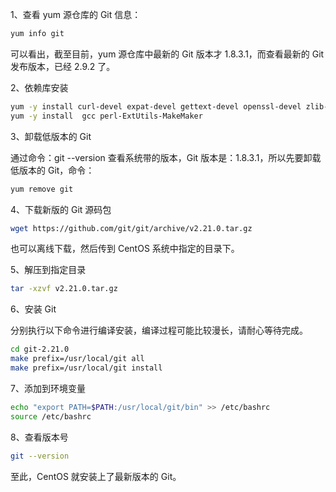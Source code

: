 1、查看 yum 源仓库的 Git 信息：
```bash
yum info git
```

可以看出，截至目前，yum 源仓库中最新的 Git 版本才 1.8.3.1，而查看最新的 Git 发布版本，已经 2.9.2 了。

2、依赖库安装
```bash
yum -y install curl-devel expat-devel gettext-devel openssl-devel zlib-devel
yum -y install  gcc perl-ExtUtils-MakeMaker
```

3、卸载低版本的 Git

通过命令：git --version 查看系统带的版本，Git 版本是：1.8.3.1，所以先要卸载低版本的 Git，命令：
```bash
yum remove git
```

4、下载新版的 Git 源码包
```bash
wget https://github.com/git/git/archive/v2.21.0.tar.gz
```

也可以离线下载，然后传到 CentOS 系统中指定的目录下。

5、解压到指定目录

```bash
tar -xzvf v2.21.0.tar.gz
```

6、安装 Git

分别执行以下命令进行编译安装，编译过程可能比较漫长，请耐心等待完成。

```bash
cd git-2.21.0
make prefix=/usr/local/git all
make prefix=/usr/local/git install
```

7、添加到环境变量
```bash
echo "export PATH=$PATH:/usr/local/git/bin" >> /etc/bashrc
source /etc/bashrc
```

8、查看版本号
```bash
git --version
```
至此，CentOS 就安装上了最新版本的 Git。

